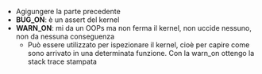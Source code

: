 - Agigungere la parte precedente
- **BUG_ON**: è un assert del kernel
- **WARN_ON**: mi da un OOPs ma non ferma il kernel, non uccide nessuno, non da nessuna conseguenza
	- Può essere utilizzato per ispezionare il kernel, cioè per capire come sono arrivato in una determinata funzione. Con la warn_on ottengo la stack trace stampata
